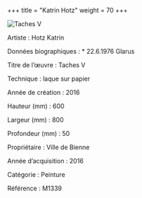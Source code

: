 +++
title = "Katrin Hotz"
weight = 70
+++

![Taches V](/images/m1339.jpg)

Artiste
: Hotz Katrin

Données biographiques
: \* 22.6.1976 Glarus

Titre de l’œuvre
: Taches V

Technique
: laque sur papier

Année de création
: 2016

Hauteur (mm)
: 600

Largeur (mm)
: 800

Profondeur (mm)
: 50

Propriétaire
: Ville de Bienne

Année d’acquisition
: 2016

Catégorie
: Peinture

Référence
: M1339

